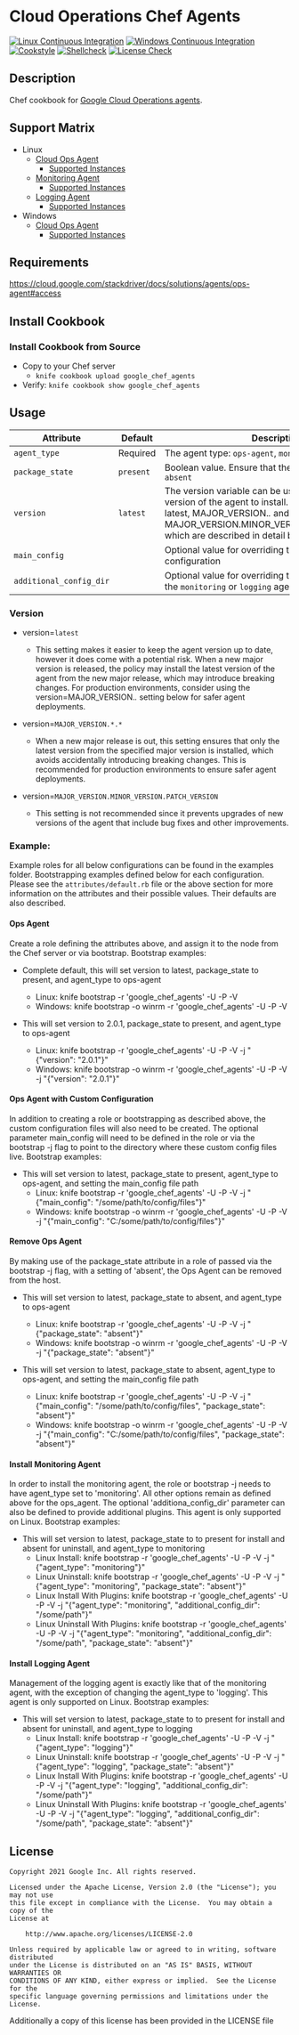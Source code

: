 # Cloud Operations Chef Agents

[![Linux Continuous Integration](https://github.com/BlueMedora/google_chef_agents/actions/workflows/linux.yml/badge.svg)](https://github.com/BlueMedora/google_chef_agents/actions/workflows/linux.yml)
[![Windows Continuous Integration](https://github.com/BlueMedora/google_chef_agents/actions/workflows/windows.yml/badge.svg)](https://github.com/BlueMedora/google_chef_agents/actions/workflows/windows.yml)
[![Cookstyle](https://github.com/BlueMedora/google_chef_agents/actions/workflows/cookstyle.yml/badge.svg)](https://github.com/BlueMedora/google_chef_agents/actions/workflows/cookstyle.yml)
[![Shellcheck](https://github.com/BlueMedora/google_chef_agents/actions/workflows/shellcheck.yml/badge.svg)](https://github.com/BlueMedora/google_chef_agents/actions/workflows/shellcheck.yml)
[![License Check](https://github.com/BlueMedora/google_chef_agents/actions/workflows/license.yml/badge.svg)](https://github.com/BlueMedora/google_chef_agents/actions/workflows/license.yml)

## Description

Chef cookbook for [Google Cloud Operations agents](https://cloud.google.com/stackdriver/docs/solutions/agents).

## Support Matrix

- Linux
  - [Cloud Ops Agent](https://cloud.google.com/stackdriver/docs/solutions/agents/ops-agent)
    - [Supported Instances](https://cloud.google.com/stackdriver/docs/solutions/agents/ops-agent#supported_vms)
  - [Monitoring Agent](https://cloud.google.com/stackdriver/docs/solutions/agents/monitoring)
    - [Supported Instances](https://cloud.google.com/stackdriver/docs/solutions/agents/monitoring#supported_vms)
  - [Logging Agent](https://cloud.google.com/stackdriver/docs/solutions/agents/logging)
    - [Supported Instances](https://cloud.google.com/stackdriver/docs/solutions/agents/logging#supported_vms)
- Windows
  - [Cloud Ops Agent](https://cloud.google.com/stackdriver/docs/solutions/agents/ops-agent)
    - [Supported Instances](https://cloud.google.com/stackdriver/docs/solutions/agents/ops-agent#supported_vms)

## Requirements

https://cloud.google.com/stackdriver/docs/solutions/agents/ops-agent#access

## Install Cookbook

### Install Cookbook from Source
- Copy to your Chef server
  - `knife cookbook upload google_chef_agents`
- Verify: `knife cookbook show google_chef_agents`

## Usage

| Attribute               | Default       | Description                                                       |
| ---                     | ---           | ---                                                               |
| `agent_type`            | Required      | The agent type: `ops-agent`, `monitoring`, `logging`              |
| `package_state`         | `present`     | Boolean value. Ensure that the agent is `present` or `absent`  |
| `version`               | `latest`      | The version variable can be used to specify which version of the agent to install. The allowed values are latest, MAJOR_VERSION.*.* and MAJOR_VERSION.MINOR_VERSION.PATCH_VERSION, which are described in detail below. |
| `main_config`           |               | Optional value for overriding the default configuration           |
| `additional_config_dir` |               | Optional value for overriding the plugins directory for the `monitoring` or `logging` agents |

### Version

- version=`latest`
  - This setting makes it easier to keep the agent version up to date, however it does come with a potential risk. When a new major version is released, the policy may install the latest version of the agent from the new major release, which may introduce breaking changes. For production environments, consider using the version=MAJOR_VERSION.*.* setting below for safer agent deployments.

- version=`MAJOR_VERSION.*.*`
  - When a new major release is out, this setting ensures that only the latest version from the specified major version is installed, which avoids accidentally introducing breaking changes. This is recommended for production environments to ensure safer agent deployments.

- version=`MAJOR_VERSION.MINOR_VERSION.PATCH_VERSION`
  - This setting is not recommended since it prevents upgrades of new versions of the agent that include bug fixes and other improvements.

### Example:
Example roles for all below configurations can be found in the examples
folder. Bootstrapping examples defined below for each configuration. Please
see the `attributes/default.rb` file or the above section for more information
on the attributes and their possible values. Their defaults are also
described.

#### Ops Agent
Create a role defining the attributes above, and assign it to the node from
the Chef server or via bootstrap. Bootstrap examples:

- Complete default, this will set version to latest, package_state to present, and agent_type to ops-agent
  - Linux: knife bootstrap <linux-server-fqdn> -r 'google_chef_agents' -U <username> -P <password> -V
  - Windows: knife bootstrap -o winrm <windows-server-fqdn> -r 'google_chef_agents' -U <username> -P <password> -V

- This will set version to 2.0.1, package_state to present, and agent_type to ops-agent
  - Linux: knife bootstrap <linux-server-fqdn> -r 'google_chef_agents' -U <username> -P <password> -V -j "{\"version\": \"2.0.1\"}"
  - Windows: knife bootstrap -o winrm <windows-server-fqdn> -r 'google_chef_agents' -U <username> -P <password> -V -j "{\"version\": \"2.0.1\"}"

#### Ops Agent with Custom Configuration
In addition to creating a role or bootstrapping as described above, the 
custom configuration files will also need to be created. The optional
parameter main_config will need to be defined in the role or via the
bootstrap -j flag to point to the directory where these custom config files
live. Bootstrap examples:

- This will set version to latest, package_state to present, agent_type to ops-agent, and setting the main_config file path
  - Linux: knife bootstrap <linux-server-fqdn> -r 'google_chef_agents' -U <username> -P <password> -V -j "{\"main_config\": \"/some/path/to/config/files\"}"
  - Windows: knife bootstrap -o winrm <windows-server-fqdn> -r 'google_chef_agents' -U <username> -P <password> -V -j "{\"main_config\": \"C:/some/path/to/config/files\"}"

#### Remove Ops Agent
By making use of the package_state attribute in a role of passed via the
bootstrap -j flag, with a setting of 'absent', the Ops Agent can be removed
from the host.

- This will set version to latest, package_state to absent, and agent_type to ops-agent
  - Linux: knife bootstrap <linux-server-fqdn> -r 'google_chef_agents' -U <username> -P <password> -V -j "{\"package_state\": \"absent\"}"
  - Windows: knife bootstrap -o winrm <windows-server-fqdn> -r 'google_chef_agents' -U <username> -P <password> -V -j "{\"package_state\": \"absent\"}"

- This will set version to latest, package_state to absent, agent_type to ops-agent, and setting the main_config file path
  - Linux: knife bootstrap <linux-server-fqdn> -r 'google_chef_agents' -U <username> -P <password> -V -j "{\"main_config\": \"/some/path/to/config/files\", \"package_state\": \"absent\"}"
  - Windows: knife bootstrap -o winrm <windows-server-fqdn> -r 'google_chef_agents' -U <username> -P <password> -V -j "{\"main_config\": \"C:/some/path/to/config/files\", \"package_state\": \"absent\"}"

#### Install Monitoring Agent
In order to install the monitoring agent, the role or bootstrap -j needs to
have agent_type set to 'monitoring'. All other options remain as defined
above for the ops_agent. The optional 'additiona_config_dir' parameter can
also be defined to provide additional plugins. This agent is only supported
on Linux. Bootstrap examples:

- This will set version to latest, package_state to to present for install and absent for uninstall, and agent_type to monitoring
  - Linux Install: knife bootstrap <linux-server-fqdn> -r 'google_chef_agents' -U <username> -P <password> -V -j "{\"agent_type\": \"monitoring\"}"
  - Linux Uninstall: knife bootstrap <linux-server-fqdn> -r 'google_chef_agents' -U <username> -P <password> -V -j "{\"agent_type\": \"monitoring\", \"package_state\": \"absent\"}"
  - Linux Install With Plugins: knife bootstrap <linux-server-fqdn> -r 'google_chef_agents' -U <username> -P <password> -V -j "{\"agent_type\": \"monitoring\", \"additional_config_dir\": \"/some/path\"}"
  - Linux Uninstall With Plugins: knife bootstrap <linux-server-fqdn> -r 'google_chef_agents' -U <username> -P <password> -V -j "{\"agent_type\": \"monitoring\", \"additional_config_dir\": \"/some/path\", \"package_state\": \"absent\"}"


#### Install Logging Agent
Management of the logging agent is exactly like that of the monitoring
agent, with the exception of changing the agent_type to 'logging'.
This agent is only supported on Linux. Bootstrap examples:

- This will set version to latest, package_state to to present for install and absent for uninstall, and agent_type to logging
  - Linux Install: knife bootstrap <linux-server-fqdn> -r 'google_chef_agents' -U <username> -P <password> -V -j "{\"agent_type\": \"logging\"}"
  - Linux Uninstall: knife bootstrap <linux-server-fqdn> -r 'google_chef_agents' -U <username> -P <password> -V -j "{\"agent_type\": \"logging\", \"package_state\": \"absent\"}"
  - Linux Install With Plugins: knife bootstrap <linux-server-fqdn> -r 'google_chef_agents' -U <username> -P <password> -V -j "{\"agent_type\": \"logging\", \"additional_config_dir\": \"/some/path\"}"
  - Linux Uninstall With Plugins: knife bootstrap <linux-server-fqdn> -r 'google_chef_agents' -U <username> -P <password> -V -j "{\"agent_type\": \"logging\", \"additional_config_dir\": \"/some/path\", \"package_state\": \"absent\"}"

## License

```
Copyright 2021 Google Inc. All rights reserved.

Licensed under the Apache License, Version 2.0 (the "License"); you may not use
this file except in compliance with the License.  You may obtain a copy of the
License at

    http://www.apache.org/licenses/LICENSE-2.0

Unless required by applicable law or agreed to in writing, software distributed
under the License is distributed on an "AS IS" BASIS, WITHOUT WARRANTIES OR
CONDITIONS OF ANY KIND, either express or implied.  See the License for the
specific language governing permissions and limitations under the License.
```
Additionally a copy of this license has been provided in the LICENSE file
